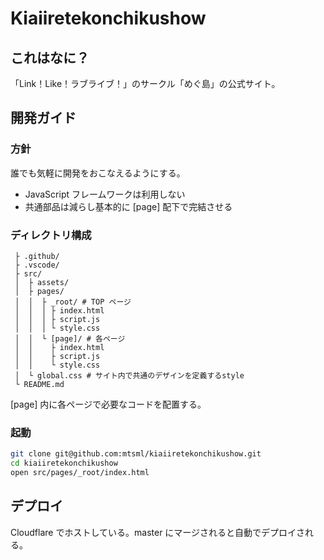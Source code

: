 # Kiaiiretekonchikushow
## これはなに？
「Link！Like！ラブライブ！」のサークル「めぐ島」の公式サイト。

## 開発ガイド

### 方針
誰でも気軽に開発をおこなえるようにする。

- JavaScript フレームワークは利用しない
- 共通部品は減らし基本的に [page] 配下で完結させる

### ディレクトリ構成
```
 ├ .github/
 ├ .vscode/
 ├ src/
 │  ├ assets/
 │  ├ pages/
 │  │  ├ _root/ # TOP ページ
 │  │  │ ├ index.html
 │  │  │ ├ script.js
 │  │  │ └ style.css
 │  │  └ [page]/ # 各ページ
 │  │    ├ index.html
 │  │    ├ script.js
 │  │    └ style.css
 │  └ global.css # サイト内で共通のデザインを定義するstyle
 └ README.md
```
[page] 内に各ページで必要なコードを配置する。

### 起動

```bash
git clone git@github.com:mtsml/kiaiiretekonchikushow.git
cd kiaiiretekonchikushow
open src/pages/_root/index.html
```

## デプロイ
Cloudflare でホストしている。master にマージされると自動でデプロイされる。
